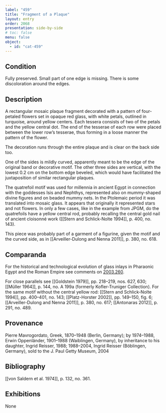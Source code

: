 ```yaml
---
label: "459"
title: "Fragment of a Plaque"
layout: entry
order: 2068
presentation: side-by-side
# toc: false
menu: false
object:
  - id: "cat-459"
---
```


## Condition

Fully preserved. Small part of one edge is missing. There is some discoloration around the edges.

## Description

A rectangular mosaic plaque fragment decorated with a pattern of four-petaled flowers set in opaque red glass, with white petals, outlined in turquoise, around yellow centers. Each tessera consists of two of the petals and the yellow central dot. The end of the tesserae of each row were placed between the lower row’s tesserae, thus forming in a loose manner the pattern of the flower.

The decoration runs through the entire plaque and is clear on the back side too.

One of the sides is mildly curved, apparently meant to be the edge of the original band or decorative motif. The other three sides are vertical, with the lowest 0.2 cm on the bottom edge beveled, which would have facilitated the juxtaposition of similar rectangular plaques.

The quatrefoil motif was used for millennia in ancient Egypt in connection with the goddesses Isis and Nephthys, represented also on mummy-shaped divine figures and on beaded mummy nets. In the Ptolemaic period it was translated into mosaic glass. It appears that originally it represented stars and not flowers. In only a few cases, like in the example from JPGM, do the quatrefoils have a yellow central rod, probably recalling the central gold nail of ancient cloisonné work ([[Stern and Schlick-Nolte 1994]], p. 400, no. 143).

This piece was probably part of a garment of a figurine, given the motif and the curved side, as in [[Arveiller-Dulong and Nenna 2011]], p. 380, no. 618.

## Comparanda

For the historical and technological evolution of glass inlays in Pharaonic Egypt and the Roman Empire see comments on [2003.260](#cat).

For close parallels see [[Goldstein 1979]], pp. 218–219, nos. 627, 630; [[Müller 1964]], p. 144, no. A 199a (formerly Kofler-Truniger Collection). For the same motif without the central yellow rod: [[Stern and Schlick-Nolte 1994]], pp. 400–401, no. 143; [[Platz-Horster 2002]], pp. 149–150, fig. 6; [[Arveiller-Dulong and Nenna 2011]], p. 380, no. 617; [[Antonaras 2012]], p. 291, no. 489.

## Provenance

Pierre Mavrogordato, Greek, 1870–1948 (Berlin, Germany); by 1974–1988, Erwin Oppenländer, 1901–1988 (Waiblingen, Germany), by inheritance to his daughter, Ingrid Reisser, 1988; 1988–2004, Ingrid Reisser (Böblingen, Germany), sold to the J. Paul Getty Museum, 2004

## Bibliography

[[von Saldern et al. 1974]], p. 132, no. 361.

## Exhibitions

None